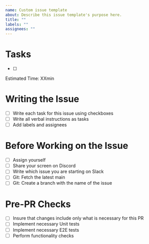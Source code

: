```yaml
---
name: Custom issue template
about: Describe this issue template's purpose here.
title: ""
labels: ""
assignees: ""
---
```


# Tasks

- [ ]

Estimated Time: XXmin

# Writing the Issue

- [ ] Write each task for this issue using checkboxes
- [ ] Write all verbal instructions as tasks
- [ ] Add labels and assignees

# Before Working on the Issue

- [ ] Assign yourself
- [ ] Share your screen on Discord
- [ ] Write which issue you are starting on Slack
- [ ] Git: Fetch the latest main
- [ ] Git: Create a branch with the name of the issue

# Pre-PR Checks

- [ ] Insure that changes include only what is necessary for this PR
- [ ] Implement necessary Unit tests
- [ ] Implement necessary E2E tests
- [ ] Perform functionality checks

